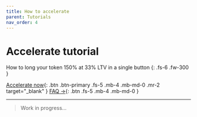 ```yaml
---
title: How to accelerate
parent: Tutorials
nav_order: 4
---
```


# Accelerate tutorial

How to long your token 150% at 33% LTV in a single button
{: .fs-6 .fw-300 }

[Accelerate now](https://app.imf.bz/accelerate){: .btn .btn-primary .fs-5 .mb-4 .mb-md-0 .mr-2 target="_blank" }
[FAQ →](/docs/faq.html){: .btn .fs-5 .mb-4 .mb-md-0 }


---

> Work in progress... 